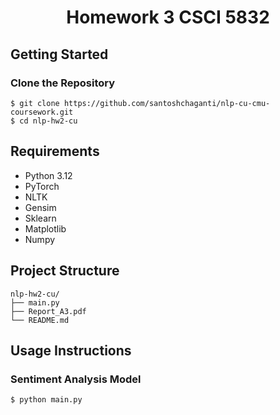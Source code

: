 # <center> Homework 3 CSCI 5832 <center/>


## Getting Started
### Clone the Repository
```console
$ git clone https://github.com/santoshchaganti/nlp-cu-cmu-coursework.git
$ cd nlp-hw2-cu
```
## Requirements
- Python 3.12
- PyTorch
- NLTK
- Gensim
- Sklearn
- Matplotlib
- Numpy

## Project Structure
    nlp-hw2-cu/
    ├── main.py                   
    ├── Report_A3.pdf
    └── README.md
    


## Usage Instructions

### Sentiment Analysis Model

```bash
$ python main.py
```

